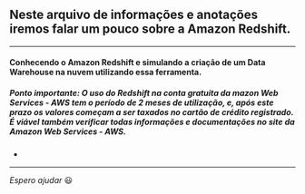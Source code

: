 ## Neste arquivo de informações e anotações iremos falar um pouco sobre a Amazon Redshift.

---

#### Conhecendo o Amazon Redshift e simulando a criação de um Data Warehouse na nuvem utilizando essa ferramenta.

##### Ponto importante: O uso do Redshift na conta gratuita da mazon Web Services - AWS tem o período de 2 meses de utilização, e, após este prazo os valores começam a ser taxados no cartão de crédito registrado. É viável também verificar todas informações e documentações no site da Amazon Web Services - AWS.

* 

---

_Espero ajudar_ :smiley:
